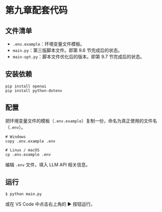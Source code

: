 # 第九章配套代码

## 文件清单

* `.env.example`：环境变量文件模板。
* `main.py`：第三版脚本文件。即第 9.6 节完成后的状态。
* `main-opt.py`：脚本文件优化后的版本。即第 9.7 节完成后的状态。


## 安装依赖

```shell
pip install openai
pip install python-dotenv
```

## 配置

把环境变量文件的模板（`.env.example`）复制一份，命名为真正使用的文件名（`.env`）。

```shell
# Windows
copy .env.example .env

# Linux / macOS
cp .env.example .env
```

编辑 `.env` 文件，填入 LLM API 相关信息。

## 运行

```shell
$ python main.py
```

或在 VS Code 中点击右上角的 ▶️ 按钮运行。

